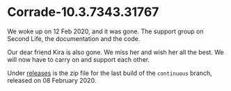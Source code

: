 # Corrade-10.3.7343.31767

We woke up on 12 Feb 2020, and it was gone. The support group on Second Life, the documentation and the code.

Our dear friend Kira is also gone. We miss her and wish her all the best. We will now have to carry on and support each other.

Under [releases](https://github.com/careytews/Corrade-10.3.7343.31767/releases) is the zip file for the last build of the `continuous` branch, released on 08 February 2020.